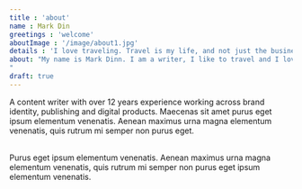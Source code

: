 ```yaml
---
title : 'about'
name : Mark Din
greetings : 'welcome'
aboutImage : '/image/about1.jpg'
details : 'I love traveling. Travel is my life, and not just the business that I do. This is part of me, part of my feelings, thoughts, my past and future, a source of new strength and inspiration. These are my friends, scattered all over the world, my favorite cities, favorite streets, houses, beaches, sunsets, snow, rains and everything from which the fabric of our life.'
about: "My name is Mark Dinn. I am a writer, I like to travel and I love to photograph beautiful nature places and happy peoples.
"
draft: true
---
```


A content writer with over 12 years experience working across brand identity, publishing and digital products. Maecenas sit amet purus eget ipsum elementum venenatis. Aenean maximus urna magna elementum venenatis, quis rutrum mi semper non purus eget.<br> <br>

Purus eget ipsum elementum venenatis. Aenean maximus urna magna elementum venenatis, quis rutrum mi semper non purus eget ipsum elementum venenatis.

